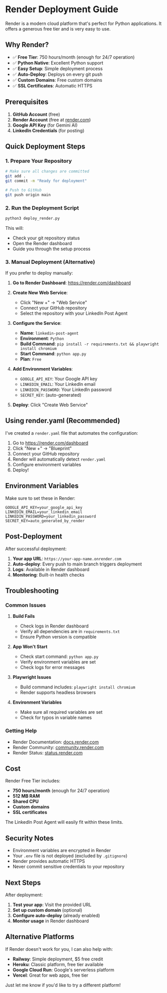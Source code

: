 # Render Deployment Guide

Render is a modern cloud platform that's perfect for Python applications. It offers a generous free tier and is very easy to use.

## Why Render?

- ✅ **Free Tier**: 750 hours/month (enough for 24/7 operation)
- ✅ **Python Native**: Excellent Python support
- ✅ **Easy Setup**: Simple deployment process
- ✅ **Auto-Deploy**: Deploys on every git push
- ✅ **Custom Domains**: Free custom domains
- ✅ **SSL Certificates**: Automatic HTTPS

## Prerequisites

1. **GitHub Account** (free)
2. **Render Account** (free at [render.com](https://render.com))
3. **Google API Key** (for Gemini AI)
4. **LinkedIn Credentials** (for posting)

## Quick Deployment Steps

### 1. Prepare Your Repository

```bash
# Make sure all changes are committed
git add .
git commit -m "Ready for deployment"

# Push to GitHub
git push origin main
```

### 2. Run the Deployment Script

```bash
python3 deploy_render.py
```

This will:
- Check your git repository status
- Open the Render dashboard
- Guide you through the setup process

### 3. Manual Deployment (Alternative)

If you prefer to deploy manually:

1. **Go to Render Dashboard**: https://render.com/dashboard
2. **Create New Web Service**:
   - Click "New +" → "Web Service"
   - Connect your GitHub repository
   - Select the repository with your LinkedIn Post Agent

3. **Configure the Service**:
   - **Name**: `linkedin-post-agent`
   - **Environment**: `Python`
   - **Build Command**: `pip install -r requirements.txt && playwright install chromium`
   - **Start Command**: `python app.py`
   - **Plan**: `Free`

4. **Add Environment Variables**:
   - `GOOGLE_API_KEY`: Your Google API key
   - `LINKEDIN_EMAIL`: Your LinkedIn email
   - `LINKEDIN_PASSWORD`: Your LinkedIn password
   - `SECRET_KEY`: (auto-generated)

5. **Deploy**: Click "Create Web Service"

## Using render.yaml (Recommended)

I've created a `render.yaml` file that automates the configuration:

1. Go to https://render.com/dashboard
2. Click "New +" → "Blueprint"
3. Connect your GitHub repository
4. Render will automatically detect `render.yaml`
5. Configure environment variables
6. Deploy!

## Environment Variables

Make sure to set these in Render:

```env
GOOGLE_API_KEY=your_google_api_key
LINKEDIN_EMAIL=your_linkedin_email
LINKEDIN_PASSWORD=your_linkedin_password
SECRET_KEY=auto_generated_by_render
```

## Post-Deployment

After successful deployment:

1. **Your app URL**: `https://your-app-name.onrender.com`
2. **Auto-deploy**: Every push to main branch triggers deployment
3. **Logs**: Available in Render dashboard
4. **Monitoring**: Built-in health checks

## Troubleshooting

### Common Issues

1. **Build Fails**
   - Check logs in Render dashboard
   - Verify all dependencies are in `requirements.txt`
   - Ensure Python version is compatible

2. **App Won't Start**
   - Check start command: `python app.py`
   - Verify environment variables are set
   - Check logs for error messages

3. **Playwright Issues**
   - Build command includes: `playwright install chromium`
   - Render supports headless browsers

4. **Environment Variables**
   - Make sure all required variables are set
   - Check for typos in variable names

### Getting Help

- Render Documentation: [docs.render.com](https://docs.render.com)
- Render Community: [community.render.com](https://community.render.com)
- Render Status: [status.render.com](https://status.render.com)

## Cost

Render Free Tier includes:
- **750 hours/month** (enough for 24/7 operation)
- **512 MB RAM**
- **Shared CPU**
- **Custom domains**
- **SSL certificates**

The LinkedIn Post Agent will easily fit within these limits.

## Security Notes

- Environment variables are encrypted in Render
- Your `.env` file is not deployed (excluded by `.gitignore`)
- Render provides automatic HTTPS
- Never commit sensitive credentials to your repository

## Next Steps

After deployment:

1. **Test your app**: Visit the provided URL
2. **Set up custom domain** (optional)
3. **Configure auto-deploy** (already enabled)
4. **Monitor usage** in Render dashboard

## Alternative Platforms

If Render doesn't work for you, I can also help with:
- **Railway**: Simple deployment, $5 free credit
- **Heroku**: Classic platform, free tier available
- **Google Cloud Run**: Google's serverless platform
- **Vercel**: Great for web apps, free tier

Just let me know if you'd like to try a different platform! 